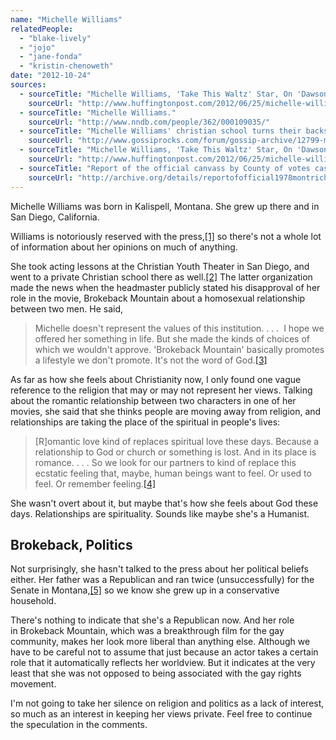 ```yaml
---
name: "Michelle Williams"
relatedPeople:
  - "blake-lively"
  - "jojo"
  - "jane-fonda"
  - "kristin-chenoweth"
date: "2012-10-24"
sources:
  - sourceTitle: "Michelle Williams, 'Take This Waltz' Star, On 'Dawson's Creek,' 'Couger Town,' And Not Watching 'Prometheus' In Her Spare Time."
    sourceUrl: "http://www.huffingtonpost.com/2012/06/25/michelle-williams-take-this-waltz-dawsons-creek_n_1620158.html"
  - sourceTitle: "Michelle Williams."
    sourceUrl: "http://www.nndb.com/people/362/000109035/"
  - sourceTitle: "Michelle Williams' christian school turns their backs on 'Brokeback.'"
    sourceUrl: "http://www.gossiprocks.com/forum/gossip-archive/12799-michelle-williams-christian-school-turns-their-backs-brokeback.html"
  - sourceTitle: "Michelle Williams, 'Take This Waltz' Star, On 'Dawson's Creek,' 'Couger Town,' And Not Watching 'Prometheus' In Her Spare Time."
    sourceUrl: "http://www.huffingtonpost.com/2012/06/25/michelle-williams-take-this-waltz-dawsons-creek_n_1620158.html"
  - sourceTitle: "Report of the official canvass by County of votes cast at the general election, held in the State of Montana."
    sourceUrl: "http://archive.org/details/reportofofficial1978montrich"
---
```


Michelle Williams was born in Kalispell, Montana. She grew up there and in San Diego, California.

Williams is notoriously reserved with the press,<a class="source-citation" href="http://www.huffingtonpost.com/2012/06/25/michelle-williams-take-this-waltz-dawsons-creek_n_1620158.html" title="Michelle Williams, &apos;Take This Waltz&apos; Star, On &apos;Dawson&apos;s Creek,&apos; &apos;Couger Town,&apos; And Not Watching &apos;Prometheus&apos; In Her Spare Time.">[1]</a> so there's not a whole lot of information about her opinions on much of anything.

She took acting lessons at the Christian Youth Theater in San Diego, and went to a private Christian school there as well.<a class="source-citation" href="http://www.nndb.com/people/362/000109035/" title="Michelle Williams.">[2]</a> The latter organization made the news when the headmaster publicly stated his disapproval of her role in the movie, Brokeback Mountain about a homosexual relationship between two men. He said,

>Michelle doesn't represent the values of this institution. . . .  I hope we offered her something in life. But she made the kinds of choices of which we wouldn't approve. 'Brokeback Mountain' basically promotes a lifestyle we don't promote. It's not the word of God.<a class="source-citation" href="http://www.gossiprocks.com/forum/gossip-archive/12799-michelle-williams-christian-school-turns-their-backs-brokeback.html" title="Michelle Williams&apos; christian school turns their backs on &apos;Brokeback.&apos;">[3]</a>

As far as how she feels about Christianity now, I only found one vague reference to the religion that may or may not represent her views. Talking about the romantic relationship between two characters in one of her movies, she said that she thinks people are moving away from religion, and relationships are taking the place of the spiritual in people's lives:

>[R]omantic love kind of replaces spiritual love these days. Because a relationship to God or church or something is lost. And in its place is romance. . . . So we look for our partners to kind of replace this ecstatic feeling that, maybe, human beings want to feel. Or used to feel. Or remember feeling.<a class="source-citation" href="http://www.huffingtonpost.com/2012/06/25/michelle-williams-take-this-waltz-dawsons-creek_n_1620158.html" title="Michelle Williams, &apos;Take This Waltz&apos; Star, On &apos;Dawson&apos;s Creek,&apos; &apos;Couger Town,&apos; And Not Watching &apos;Prometheus&apos; In Her Spare Time.">[4]</a>

She wasn't overt about it, but maybe that's how she feels about God these days. Relationships are spirituality. Sounds like maybe she's a Humanist.


## Brokeback, Politics

Not surprisingly, she hasn't talked to the press about her political beliefs either. Her father was a Republican and ran twice (unsuccessfully) for the Senate in Montana,<a class="source-citation" href="http://archive.org/details/reportofofficial1978montrich" title="Report of the official canvass by County of votes cast at the general election, held in the State of Montana.">[5]</a> so we know she grew up in a conservative household.

There's nothing to indicate that she's a Republican now. And her role in Brokeback Mountain, which was a breakthrough film for the gay community, makes her look more liberal than anything else. Although we have to be careful not to assume that just because an actor takes a certain role that it automatically reflects her worldview. But it indicates at the very least that she was not opposed to being associated with the gay rights movement.

I'm not going to take her silence on religion and politics as a lack of interest, so much as an interest in keeping her views private. Feel free to continue the speculation in the comments.